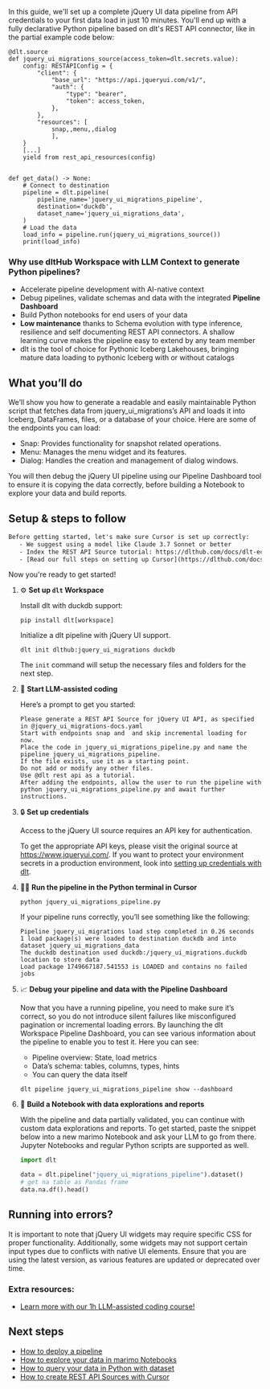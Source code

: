 In this guide, we'll set up a complete jQuery UI data pipeline from API credentials to your first data load in just 10 minutes. You'll end up with a fully declarative Python pipeline based on dlt's REST API connector, like in the partial example code below:

```python-outcome
@dlt.source
def jquery_ui_migrations_source(access_token=dlt.secrets.value):
    config: RESTAPIConfig = {
        "client": {
            "base_url": "https://api.jqueryui.com/v1/",
            "auth": {
                "type": "bearer",
                "token": access_token,
            },
        },
        "resources": [
            snap,,menu,,dialog
            ],
    }
    [...]
    yield from rest_api_resources(config)


def get_data() -> None:
    # Connect to destination
    pipeline = dlt.pipeline(
        pipeline_name='jquery_ui_migrations_pipeline',
        destination='duckdb',
        dataset_name='jquery_ui_migrations_data', 
    )
    # Load the data
    load_info = pipeline.run(jquery_ui_migrations_source())
    print(load_info) 
```

### Why use dltHub Workspace with LLM Context to generate Python pipelines?

- Accelerate pipeline development with AI-native context
- Debug pipelines, validate schemas and data with the integrated **Pipeline Dashboard**
- Build Python notebooks for end users of your data
- **Low maintenance** thanks to Schema evolution with type inference, resilience and self documenting REST API connectors. A shallow learning curve makes the pipeline easy to extend by any team member
- dlt is the tool of choice for Pythonic Iceberg Lakehouses, bringing mature data loading to pythonic Iceberg with or without catalogs

## What you’ll do

We’ll show you how to generate a readable and easily maintainable Python script that fetches data from jquery_ui_migrations’s API and loads it into Iceberg, DataFrames, files, or a database of your choice. Here are some of the endpoints you can load:

- Snap: Provides functionality for snapshot related operations.
- Menu: Manages the menu widget and its features.
- Dialog: Handles the creation and management of dialog windows.

You will then debug the jQuery UI pipeline using our Pipeline Dashboard tool to ensure it is copying the data correctly, before building a Notebook to explore your data and build reports.

## Setup & steps to follow

```default
Before getting started, let's make sure Cursor is set up correctly:
   - We suggest using a model like Claude 3.7 Sonnet or better
   - Index the REST API Source tutorial: https://dlthub.com/docs/dlt-ecosystem/verified-sources/rest_api/ and add it to context as **@dlt rest api**
   - [Read our full steps on setting up Cursor](https://dlthub.com/docs/dlt-ecosystem/llm-tooling/cursor-restapi#23-configuring-cursor-with-documentation)
```

Now you're ready to get started!

1. ⚙️ **Set up `dlt` Workspace**
    
    Install dlt with duckdb support:
    ```shell
    pip install dlt[workspace]
    ```

    Initialize a dlt pipeline with jQuery UI support.
    ```shell
    dlt init dlthub:jquery_ui_migrations duckdb
    ```

    The `init` command will setup the necessary files and folders for the next step.
    
2. 🤠 **Start LLM-assisted coding**
    
    Here’s a prompt to get you started:
    
    ```prompt
    Please generate a REST API Source for jQuery UI API, as specified in @jquery_ui_migrations-docs.yaml 
    Start with endpoints snap and  and skip incremental loading for now. 
    Place the code in jquery_ui_migrations_pipeline.py and name the pipeline jquery_ui_migrations_pipeline. 
    If the file exists, use it as a starting point. 
    Do not add or modify any other files. 
    Use @dlt rest api as a tutorial. 
    After adding the endpoints, allow the user to run the pipeline with python jquery_ui_migrations_pipeline.py and await further instructions.
    ```

    
3. 🔒 **Set up credentials** 
    
    Access to the jQuery UI source requires an API key for authentication.
    
    To get the appropriate API keys, please visit the original source at https://www.jqueryui.com/.
    If you want to protect your environment secrets in a production environment, look into [setting up credentials with dlt](https://dlthub.com/docs/walkthroughs/add_credentials).
    
4. 🏃‍♀️ **Run the pipeline in the Python terminal in Cursor**
    
    ```shell
    python jquery_ui_migrations_pipeline.py
    ```
    
    If your pipeline runs correctly, you’ll see something like the following:
    
    ```shell
    Pipeline jquery_ui_migrations load step completed in 0.26 seconds
    1 load package(s) were loaded to destination duckdb and into dataset jquery_ui_migrations_data
    The duckdb destination used duckdb:/jquery_ui_migrations.duckdb location to store data
    Load package 1749667187.541553 is LOADED and contains no failed jobs
    ```
    
5. 📈 **Debug your pipeline and data with the Pipeline Dashboard**

    Now that you have a running pipeline, you need to make sure it’s correct, so you do not introduce silent failures like misconfigured pagination or incremental loading errors. By launching the dlt Workspace Pipeline Dashboard, you can see various information about the pipeline to enable you to test it. Here you can see:
    - Pipeline overview: State, load metrics
    - Data’s schema: tables, columns, types, hints
    - You can query the data itself
    
    ```shell
    dlt pipeline jquery_ui_migrations_pipeline show --dashboard
    ```
    
6. 🐍 **Build a Notebook with data explorations and reports**

    With the pipeline and data partially validated, you can continue with custom data explorations and reports. To get started, paste the snippet below into a new marimo Notebook and ask your LLM to go from there. Jupyter Notebooks and regular Python scripts are supported as well.

    
    ```python
    import dlt

   data = dlt.pipeline("jquery_ui_migrations_pipeline").dataset()
   # get na table as Pandas frame
   data.na.df().head()
    ```

## Running into errors?

It is important to note that jQuery UI widgets may require specific CSS for proper functionality. Additionally, some widgets may not support certain input types due to conflicts with native UI elements. Ensure that you are using the latest version, as various features are updated or deprecated over time.

### Extra resources:

- [Learn more with our 1h LLM-assisted coding course!](https://www.youtube.com/watch?v=GGid70rnJuM)

## Next steps

- [How to deploy a pipeline](https://dlthub.com/docs/walkthroughs/deploy-a-pipeline)
- [How to explore your data in marimo Notebooks](https://dlthub.com/docs/general-usage/dataset-access/marimo)
- [How to query your data in Python with dataset](https://dlthub.com/docs/general-usage/dataset-access/dataset)
- [How to create REST API Sources with Cursor](https://dlthub.com/docs/dlt-ecosystem/llm-tooling/cursor-restapi)